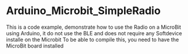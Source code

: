 # Arduino_Microbit_SimpleRadio
This is a code example, demonstrate how to use the Radio on a MicroBit using Arduino, it do not use the BLE and does not require any Softdevice installe on the Microbit
To be able to compile this, you need to have the MicroBit board installed
